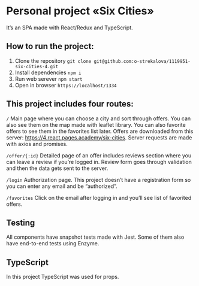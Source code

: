 # Personal project «Six Cities»

It’s an SPA made with React/Redux and TypeScript.

## How to run the project:

1.	Clone the repository
`git clone git@github.com:o-strekalova/1119951-six-cities-4.git`
2.	Install dependencies
`npm i`
3.	Run web serever
`npm start`
4.	Open in browser
`https://localhost/1334`

## This project includes four routes:

`/`
Main page where you can choose a city and sort through offers. You can also see them on the map made with leaflet library. You can also favorite offers to see them in the favorites list later. Offers are downloaded from this server: https://4.react.pages.academy/six-cities. Server requests are made with axios and promises.


`/offer/{:id}`
Detailed page of an offer includes reviews section where you can leave a review if you’re logged in. Review form goes through validation and then the data gets sent to the server.

`/login`
Authorization page. This project doesn’t have a registration form so you can enter any email and be “authorized”.

`/favorites`
Click on the email after logging in and you’ll see list of favorited offers.

## Testing
All components have snapshot tests made with Jest. Some of them also have end-to-end tests using Enzyme.

## TypeScript
In this project TypeScript was used for props.

